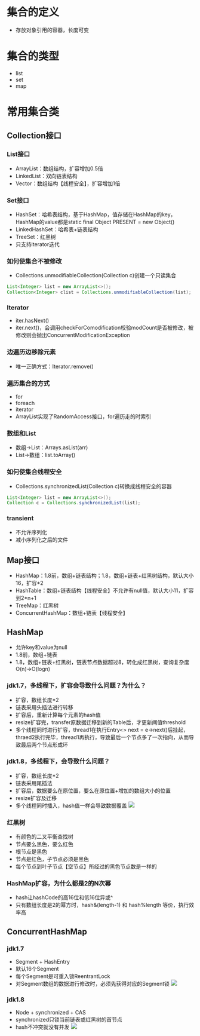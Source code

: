 # 集合的定义
- 存放对象引用的容器，长度可变
# 集合的类型
- list
- set
- map
# 常用集合类
## Collection接口
### List接口
- ArrayList：数组结构，扩容增加0.5倍
- LinkedList：双向链表结构
- Vector：数组结构【线程安全】，扩容增加1倍
### Set接口
- HashSet：哈希表结构，基于HashMap，值存储在HashMap的key，HashMap的value都是static final Object PRESENT = new Object()
- LinkedHashSet：哈希表+链表结构
- TreeSet：红黑树
- 只支持iterator迭代
### 如何使集合不被修改
- Collections.unmodifiableCollection(Collection c)创建一个只读集合
```java
List<Integer> list = new ArrayList<>();
Collection<Integer> clist = Collections.unmodifiableCollection(list);
```
### Iterator
- iter.hasNext()
- iter.next()，会调用checkForComodification校验modCount是否被修改，被修改则会抛出ConcurrentModificationException
### 边遍历边移除元素
- 唯一正确方式：Iterator.remove()
### 遍历集合的方式
- for
- foreach
- iterator
- ArrayList实现了RandomAccess接口，for遍历走的时索引
### 数组和List
- 数组->List：Arrays.asList(arr)
- List->数组：list.toArray()
### 如何使集合线程安全
- Collections.synchronizedList(Collection c)转换成线程安全的容器
```java
List<Integer> list = new ArrayList<>();
Collection c = Collections.synchronizedList(list);
```
### transient
- 不允许序列化
- 减小序列化之后的文件
## Map接口
- HashMap：1.8前，数组+链表结构；1.8，数组+链表+红黑树结构，默认大小16，扩容*2
- HashTable：数组+链表结构【线程安全】不允许有null值，默认大小11，扩容到2*n+1
- TreeMap：红黑树
- ConcurrentHashMap：数组+链表【线程安全】
## HashMap
- 允许key和value为null
- 1.8前，数组+链表
- 1.8，数组+链表+红黑树，链表节点数据超过8，转化成红黑树，查询复杂度O(n)->O(logn)
### jdk1.7，多线程下，扩容会导致什么问题？为什么？
- 扩容，数组长度*2
- 链表采用头插法进行转移
- 扩容后，重新计算每个元素的hash值
- resize扩容完，transfer原数据迁移到新的Table后，才更新阈值threshold
- 多个线程同时进行扩容，thread1在执行Entry<> next = e->next()后挂起，thraed2执行完毕，thread1再执行，导致最后一个节点多了一次指向，从而导致最后两个节点形成环
### jdk1.8，多线程下，会导致什么问题？
- 扩容，数组长度*2
- 链表采用尾插法
- 扩容后，数据要么在原位置，要么在原位置+增加的数组大小的位置
- resize扩容及迁移
- 多个线程同时插入，hash值一样会导致数据覆盖
![](https://p1-jj.byteimg.com/tos-cn-i-t2oaga2asx/gold-user-assets/2020/4/13/1717355218a84ee7~tplv-t2oaga2asx-jj-mark:3024:0:0:0:q75.png)
### 红黑树
- 有颜色的二叉平衡查找树
- 节点要么黑色，要么红色
- 根节点是黑色
- 节点是红色，子节点必须是黑色
- 每个节点到叶子节点【空节点】所经过的黑色节点数是一样的
### HashMap扩容，为什么都是2的N次幂
- hash让hashCode的高16位和低16位异或^
- 只有数组长度是2的幂方时，hash&(length-1) 和 hash%length 等价，执行效率高
## ConcurrentHashMap
### jdk1.7
- Segment + HashEntry
- 默认16个Segment
- 每个Segment是可重入锁ReentrantLock
- 对Segment数组的数据进行修改时，必须先获得对应的Segment锁
![](https://p1-jj.byteimg.com/tos-cn-i-t2oaga2asx/gold-user-assets/2020/4/13/171735521de4886d~tplv-t2oaga2asx-jj-mark:3024:0:0:0:q75.png)
### jdk1.8
- Node + synchronized + CAS
- synchronized只锁当前链表或红黑树的首节点
- hash不冲突就没有并发
![](https://p1-jj.byteimg.com/tos-cn-i-t2oaga2asx/gold-user-assets/2020/4/13/171735522b19186a~tplv-t2oaga2asx-jj-mark:3024:0:0:0:q75.png)